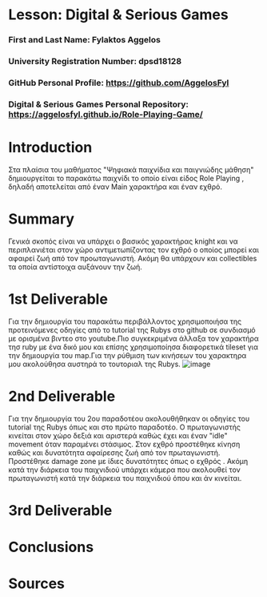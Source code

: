 # Lesson: Digital & Serious Games

### First and Last Name: Fylaktos Aggelos
### University Registration Number: dpsd18128
### GitHub Personal Profile: https://github.com/AggelosFyl
### Digital & Serious Games Personal Repository: https://aggelosfyl.github.io/Role-Playing-Game/

# Introduction

Στα πλαίσια του μαθήματος "Ψηφιακά παιχνίδια και παιγνιώδης μάθηση" δημιουργείται το παρακάτω παιχνίδι το οποίο είναι είδος Role Playing , δηλαδή αποτελείται από έναν Main χαρακτήρα και έναν εχθρό.

# Summary
 Γενικά σκοπός είναι να υπάρχει ο βασικός χαρακτήρας knight και να περιπλανιέται στον χώρο αντιμετωπίζοντας τον εχθρό ο οποίος μπορεί και αφαιρεί ζωή από τον προωταγωνιστή. Ακόμη θα υπάρχουν και collectibles τα οποία αντίστοιχα αυξάνουν την ζωή.


# 1st Deliverable

Για την δημιουργία του παρακάτω περιβάλλοντος χρησιμοποιήσα της προτεινόμενες οδηγίες από το tutorial της Rubys στο github σε συνδιασμό με ορισμένα βιντεο στο youtube.Πιο συγκεκριμένα άλλαξα τον χαρακτήρα τησ ruby με ένα δικό μου και επίσης χρησιμοποίησα διαφορετικά tileset για την δημιουργία του map.Για την ρύθμιση των κινήσεων του χαρακτηρα μου ακολούθησα αυστηρά το τουτοριαλ της Rubys. 
![image](https://user-images.githubusercontent.com/116358622/201469607-322a7ac8-825c-4c54-912a-c50027468cb2.png)



# 2nd Deliverable
Για την δημιουργία του 2ου παραδοτέου ακολουθήθηκαν οι οδηγίες του tutorial της Rubys όπως και στο πρώτο παραδοτέο. Ο πρωταγωνιστής κινείται στον χώρο δεξιά και αριστερά καθώς έχει και έναν "idle" movement όταν παραμένει στάσιμος. Στον εχθρό προστέθηκε κίνηση καθώς και δυνατότητα αφαίρεσης ζωή από τον πρωταγωνιστή. Προστέθηκε damage zone με ίδιες δυνατότητες όπως ο εχθρός . Ακόμη κατά την διάρκεια του παιχνιδιού υπάρχει κάμερα που ακολουθεί τον πρωταγωνιστή κατά την διάρκεια του παιχνιδιού όπου και άν κινείται.

# 3rd Deliverable 


# Conclusions


# Sources
